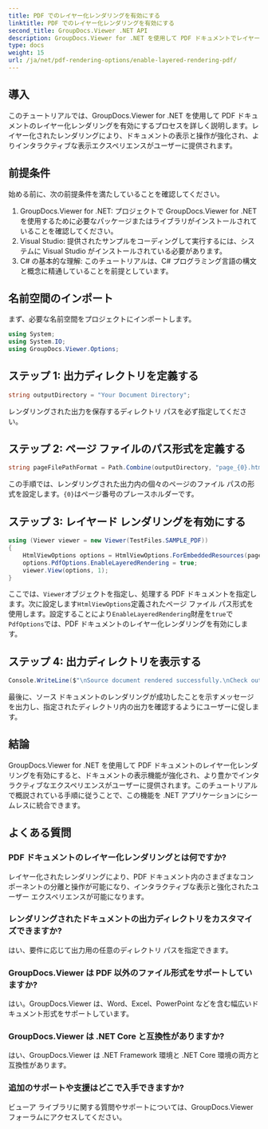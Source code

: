```yaml
---
title: PDF でのレイヤー化レンダリングを有効にする
linktitle: PDF でのレイヤー化レンダリングを有効にする
second_title: GroupDocs.Viewer .NET API
description: GroupDocs.Viewer for .NET を使用して PDF ドキュメントでレイヤー化レンダリングを有効にする方法を学びます。ドキュメントの表示エクスペリエンスを簡単に強化します。
type: docs
weight: 15
url: /ja/net/pdf-rendering-options/enable-layered-rendering-pdf/
---
```

## 導入
このチュートリアルでは、GroupDocs.Viewer for .NET を使用して PDF ドキュメントのレイヤー化レンダリングを有効にするプロセスを詳しく説明します。レイヤー化されたレンダリングにより、ドキュメントの表示と操作が強化され、よりインタラクティブな表示エクスペリエンスがユーザーに提供されます。
## 前提条件
始める前に、次の前提条件を満たしていることを確認してください。
1. GroupDocs.Viewer for .NET: プロジェクトで GroupDocs.Viewer for .NET を使用するために必要なパッケージまたはライブラリがインストールされていることを確認してください。
2. Visual Studio: 提供されたサンプルをコーディングして実行するには、システムに Visual Studio がインストールされている必要があります。
3. C# の基本的な理解: このチュートリアルは、C# プログラミング言語の構文と概念に精通していることを前提としています。

## 名前空間のインポート
まず、必要な名前空間をプロジェクトにインポートします。
```csharp
using System;
using System.IO;
using GroupDocs.Viewer.Options;
```
## ステップ 1: 出力ディレクトリを定義する
```csharp
string outputDirectory = "Your Document Directory";
```
レンダリングされた出力を保存するディレクトリ パスを必ず指定してください。
## ステップ 2: ページ ファイルのパス形式を定義する
```csharp
string pageFilePathFormat = Path.Combine(outputDirectory, "page_{0}.html");
```
この手順では、レンダリングされた出力内の個々のページのファイル パスの形式を設定します。`{0}`はページ番号のプレースホルダーです。
## ステップ 3: レイヤード レンダリングを有効にする
```csharp
using (Viewer viewer = new Viewer(TestFiles.SAMPLE_PDF))
{
    HtmlViewOptions options = HtmlViewOptions.ForEmbeddedResources(pageFilePathFormat);
    options.PdfOptions.EnableLayeredRendering = true;
    viewer.View(options, 1);
}
```
ここでは、`Viewer`オブジェクトを指定し、処理する PDF ドキュメントを指定します。次に設定します`HtmlViewOptions`定義されたページ ファイル パス形式を使用します。設定することにより`EnableLayeredRendering`財産を`true`で`PdfOptions`では、PDF ドキュメントのレイヤー化レンダリングを有効にします。
## ステップ 4: 出力ディレクトリを表示する
```csharp
Console.WriteLine($"\nSource document rendered successfully.\nCheck output in {outputDirectory}.");
```
最後に、ソース ドキュメントのレンダリングが成功したことを示すメッセージを出力し、指定されたディレクトリ内の出力を確認するようにユーザーに促します。

## 結論
GroupDocs.Viewer for .NET を使用して PDF ドキュメントのレイヤー化レンダリングを有効にすると、ドキュメントの表示機能が強化され、より豊かでインタラクティブなエクスペリエンスがユーザーに提供されます。このチュートリアルで概説されている手順に従うことで、この機能を .NET アプリケーションにシームレスに統合できます。
## よくある質問
### PDF ドキュメントのレイヤー化レンダリングとは何ですか?
レイヤー化されたレンダリングにより、PDF ドキュメント内のさまざまなコンポーネントの分離と操作が可能になり、インタラクティブな表示と強化されたユーザー エクスペリエンスが可能になります。
### レンダリングされたドキュメントの出力ディレクトリをカスタマイズできますか?
はい、要件に応じて出力用の任意のディレクトリ パスを指定できます。
### GroupDocs.Viewer は PDF 以外のファイル形式をサポートしていますか?
はい。GroupDocs.Viewer は、Word、Excel、PowerPoint などを含む幅広いドキュメント形式をサポートしています。
### GroupDocs.Viewer は .NET Core と互換性がありますか?
はい、GroupDocs.Viewer は .NET Framework 環境と .NET Core 環境の両方と互換性があります。
### 追加のサポートや支援はどこで入手できますか?
ビューア ライブラリに関する質問やサポートについては、GroupDocs.Viewer フォーラムにアクセスしてください。